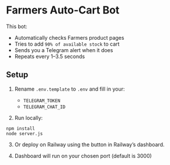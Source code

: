 # Farmers Auto-Cart Bot

This bot:
- Automatically checks Farmers product pages
- Tries to add `90% of available stock` to cart
- Sends you a Telegram alert when it does
- Repeats every 1–3.5 seconds

## Setup

1. Rename `.env.template` to `.env` and fill in your:
   - `TELEGRAM_TOKEN`
   - `TELEGRAM_CHAT_ID`

2. Run locally:

```
npm install
node server.js
```

3. Or deploy on Railway using the button in Railway’s dashboard.

4. Dashboard will run on your chosen port (default is 3000)
